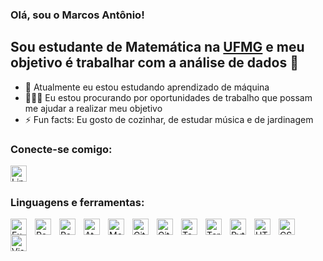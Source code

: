 ### Olá, sou o Marcos Antônio!

## Sou estudante de Matemática na <a href="https://ufmg.br/international-visitors" target="_blank">UFMG</a> e meu objetivo é trabalhar com a análise de dados 🚀

- 🌱 Atualmente eu estou estudando aprendizado de máquina
- 👨🏽‍💻 Eu estou procurando por oportunidades de trabalho que possam me ajudar a realizar meu objetivo
- ⚡ Fun facts: Eu gosto de cozinhar, de estudar música e de jardinagem

### Conecte-se comigo:
<a href="https://www.linkedin.com/in/mafsfilho/" target="_blank">
    <img src="https://logospng.org/download/linkedin/logo-linkedin-icon-256.png" alt="LinkedIn Logo" width="26px">
</a>

### Linguagens e ferramentas:

<img align="left" alt="Excel" width="26px" src="https://upload.wikimedia.org/wikipedia/commons/thumb/3/34/Microsoft_Office_Excel_%282019–present%29.svg/826px-Microsoft_Office_Excel_%282019–present%29.svg.png" style="padding-right:10px;" />

<img align="left" alt="PowerBI" width="26px" src="https://icon-library.com/images/power-bi-icon/power-bi-icon-20.jpg" style="padding-right:10px;" />

<img align="left" alt="PostgreSQL" width="26px" src="https://cdn.jsdelivr.net/gh/devicons/devicon/icons/postgresql/postgresql-original.svg" style="padding-right:10px;" />

<img align="left" alt="Atom" width="26px" src="https://cdn.jsdelivr.net/gh/devicons/devicon/icons/atom/atom-original.svg" style="padding-right:10px;" />

<img align="left" alt="MongoDB" width="26px" src="https://cdn.jsdelivr.net/gh/devicons/devicon/icons/mongodb/mongodb-original.svg" style="padding-right:10px;" />

<img align="left" alt="Git" width="26px" src="https://cdn.jsdelivr.net/gh/devicons/devicon/icons/git/git-original.svg" style="padding-right:10px;" />

<img align="left" alt="GitHub" width="26px" src="https://user-images.githubusercontent.com/3369400/139447912-e0f43f33-6d9f-45f8-be46-2df5bbc91289.png" style="padding-right:10px;" />

<img align="left" alt="Tableau" width="26px" src="https://cdn.filepicker.io/api/file/jZDILlufSOSDOkuJTZ7J" style="padding-right:10px;" />

<img align="left" alt="Terminal" width="26px" src="https://help.apple.com/assets/6152754A4192845C4361C49A/6152754B4192845C4361C4A1/pt_BR/d94aa1c4979b25e9ffbda97fcbae219a.png" style="padding-right:10px;" />

<img align="left" alt="Python" width="26px" src="https://cdn.jsdelivr.net/gh/devicons/devicon/icons/python/python-original.svg" style="padding-right:10px;" />

<img align="left" alt="HTML5" width="26px" src="https://cdn.jsdelivr.net/gh/devicons/devicon/icons/html5/html5-original.svg" style="padding-right:10px;" />

<img align="left" alt="CSS3" width="26px" src="https://cdn.jsdelivr.net/gh/devicons/devicon/icons/css3/css3-original.svg" style="padding-right:10px;" />

<img align="left" alt="Visual Studio Code" width="26px" src="https://cdn.jsdelivr.net/gh/devicons/devicon/icons/vscode/vscode-original.svg" style="padding-right:10px;" />
